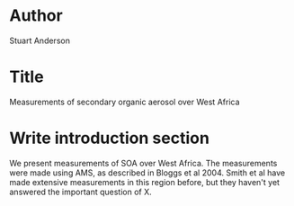 # Author
Stuart Anderson

# Title
Measurements of secondary organic aerosol over West Africa

# Write introduction section
We present measurements of SOA over West Africa.
The measurements were made using AMS, as described in Bloggs et al 2004.
Smith et al have made extensive measurements in this region before, but they haven't yet answered the important question of X.